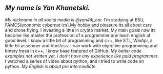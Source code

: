 ## *My name is Yan Khanetski.*
_My nickname in all social media is @yan4ik_car._
I’m studying at BSU, FAMCS(economic cybernet ics).My hobby and pleasure its all about cars and drone flying.
I investing a little in crypto market. My main goals now its become like master the profession of a programmer ann learn english at good level. 
I know a little bit of programming and c++, like STL, WinApi, a little bit assebmer and html/css. 
I can work with objective programming and binary trees in c++, i know base featured of GitHub. 
_My better code examples not written yet. I don’t have any experience like paid programmer._
I watched a series of video about python, and I tried to write code on python. *My English is about pre intermediate.* 
